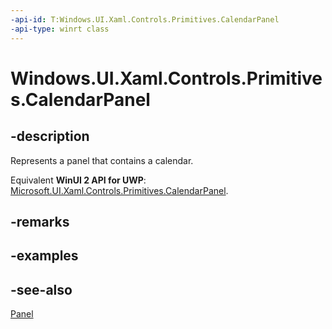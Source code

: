 ```yaml
---
-api-id: T:Windows.UI.Xaml.Controls.Primitives.CalendarPanel
-api-type: winrt class
---
```


<!-- Class syntax.
public class CalendarPanel : Windows.UI.Xaml.Controls.Panel, Windows.UI.Xaml.Controls.Primitives.ICalendarPanel
-->

# Windows.UI.Xaml.Controls.Primitives.CalendarPanel

## -description
Represents a panel that contains a calendar.

Equivalent **WinUI 2 API for UWP**: [Microsoft.UI.Xaml.Controls.Primitives.CalendarPanel](/windows/winui/api/microsoft.ui.xaml.controls.primitives.calendarpanel).

## -remarks

## -examples

## -see-also
[Panel](../windows.ui.xaml.controls/panel.md)
